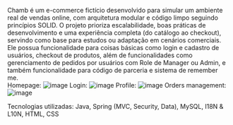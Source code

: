 Chamb é um e-commerce fictício desenvolvido para simular um ambiente real de vendas online, com arquitetura modular e código limpo seguindo princípios SOLID. O projeto prioriza escalabilidade, boas práticas de desenvolvimento e uma experiência completa (do catálogo ao checkout), servindo como base para estudos ou adaptação em cenários
comerciais.<br/>
Ele possua funcionalidade para coisas básicas como login e cadastro de usuários, checkout de produtos, além de funcionalidades como gerenciamento de pedidos por usuários com Role de Manager ou Admin, e também funcionalidade para código de parceria e sistema de remember me.<br/>
Homepage:
![image](https://github.com/user-attachments/assets/ec92f289-58aa-44d6-90ae-8e41a7dda3e5)
Login:
![image](https://github.com/user-attachments/assets/7d61557f-b87d-43dd-b6b3-d714233a0adb)
Profile:
![image](https://github.com/user-attachments/assets/b3f4623f-2ca4-464e-91d3-cdba48617bba)
Orders management:
![image](https://github.com/user-attachments/assets/d6f20369-eb7b-428e-905b-fe7f661b7b08)


Tecnologias utilizadas: Java, Spring (MVC, Security, Data), MySQL, I18N & L10N, HTML, CSS
